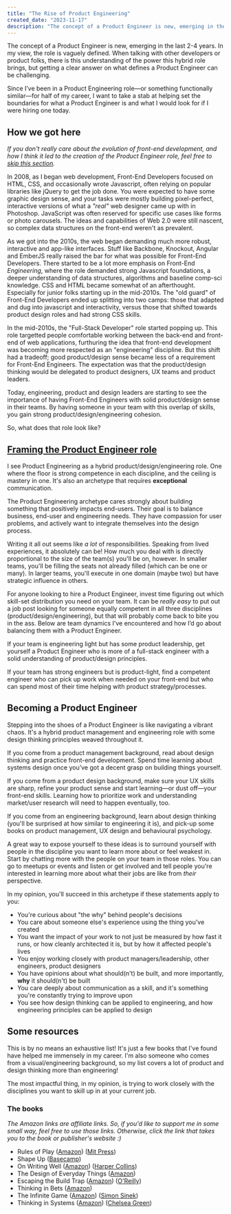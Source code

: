 ```yaml
---
title: "The Rise of Product Engineering"
created_date: "2023-11-17"
description: "The concept of a Product Engineer is new, emerging in the last 2-4 years. In my view, the role is vaguely defined. When talking with other developers or product folks, there is this understanding of the power this hybrid role brings, but getting a clear answer on what defines a Product Engineer can be challenging."
---
```

The concept of a Product Engineer is new, emerging in the last 2-4 years. In my view, the role is vaguely defined. When talking with other developers or product folks, there is this understanding of the power this hybrid role brings, but getting a clear answer on what defines a Product Engineer can be challenging.

Since I’ve been in a Product Engineering role—or something functionally similar—for half of my career, I want to take a stab at helping set the boundaries for what a Product Engineer is and what I would look for if I were hiring one today.

## How we got here
*If you don't really care about the evolution of front-end development, and how I think it led to the creation of the Product Engineer role, feel free to <a href="#framing">skip this section</a>.*

In 2008, as I began web development, Front-End Developers focused on HTML, CSS, and occasionally wrote Javascript, often relying on popular libraries like jQuery to get the job done. You were expected to have some graphic design sense, and your tasks were mostly building pixel-perfect, interactive versions of what a _"real"_ web designer came up with in Photoshop. JavaScript was often reserved for specific use cases like forms or photo carousels. The ideas and capabilities of Web 2.0 were still nascent, so complex data structures on the front-end weren't as prevalent.

As we got into the 2010s, the web began demanding much more robust, interactive and app-like interfaces. Stuff like Backbone, Knockout, Angular and EmberJS really raised the bar for what was possible for Front-End Developers. There started to be a lot more emphasis on Front-End _Engineering_, where the role demanded strong Javascript foundations, a deeper understanding of data structures, algorithms and baseline comp-sci knowledge. CSS and HTML became somewhat of an afterthought. Especially for junior folks starting up in the mid-2010s. The "old guard" of Front-End Developers ended up splitting into two camps: those that adapted and dug into javascript and interactivity, versus those that shifted towards product design roles and had strong CSS skills.

In the mid-2010s, the "Full-Stack Developer" role started popping up. This role targetted people comfortable working between the back-end and front-end of web applications, furthuring the idea that front-end development was becoming more respected as an "engineering" discipline. But this shift had a tradeoff; good product/design sense became less of a requirement for Front-End Engineers. The expectation was that the product/design thinking would be delegated to product designers, UX teams and product leaders.

Today, engineering, product and design leaders are starting to see the importance of having Front-End Engineers with solid product/design sense in their teams. By having someone in your team with this overlap of skills, you gain strong product/design/engineering cohesion.

So, what does that role look like?

<a href="#framing"><h2 id="framing">Framing the Product Engineer role</h2></a>

I see Product Engineering as a hybrid product/design/engineering role. One where the floor is strong competence in each discipline, and the ceiling is mastery in one. It's also an archetype that requires **exceptional** communication.

The Product Engineering archetype cares strongly about building something that positively impacts end-users. Their goal is to balance business, end-user and engineering needs. They have compassion for user problems, and actively want to integrate themselves into the design process.

Writing it all out seems like _a lot_ of responsibilities. Speaking from lived experiences, it absolutely can be! How much you deal with is directly proportional to the size of the team(s) you'll be on, however. In smaller teams, you'll be filling the seats not already filled (which can be one or many). In larger teams, you'll execute in one domain (maybe two) but have strategic influence in others.

For anyone looking to hire a Product Engineer, invest time figuring out which skill-set distribution you need on your team. It can be _really easy_ to put out a job post looking for someone equally competent in all three disciplines (product/design/engineering), but that will probably come back to bite you in the ass. Below are team dynamics I’ve encountered and how I’d go about balancing them with a Product Engineer.

If your team is engineering light but has some product leadership, get yourself a Product Engineer who is more of a full-stack engineer with a solid understanding of product/design principles.

If your team has strong engineers but is product-light, find a competent engineer who can pick up work when needed on your front-end but who can spend most of their time helping with product strategy/processes.

## Becoming a Product Engineer
Stepping into the shoes of a Product Engineer is like navigating a vibrant chaos. It's a hybrid product management and engineering role with some design thinking principles weaved throughout it.

If you come from a product management background, read about design thinking and practice front-end development. Spend time learning about systems design once you’ve got a decent grasp on building things yourself.

If you come from a product design background, make sure your UX skills are sharp, refine your product sense and start learning—or dust off—your front-end skills. Learning how to prioritize work and understanding market/user research will need to happen eventually, too.

If you come from an engineering background, learn about design thinking (you'll be surprised at how similar to engineering it is), and pick-up some books on product management, UX design and behavioural psychology.

A great way to expose yourself to these ideas is to surround yourself with people in the discipline you want to learn more about or feel weakest in. Start by chatting more with the people on your team in those roles. You can go to meetups or events and listen or get involved and tell people you're interested in learning more about what their jobs are like from _their_ perspective. 

In my opinion, you'll succeed in this archetype if these statements apply to you:
- You're curious about "the why" behind people's decisions
- You care about someone else's experience using the thing you've created
- You want the impact of your work to not just be measured by how fast it runs, or how cleanly architected it is, but by how it affected people's lives
- You enjoy working closely with product managers/leadership, other engineers, product designers
- You have opinions about what should(n't) be built, and more importantly, **why** it should(n't) be built
- You care deeply about communication as a skill, and it's something you're constantly trying to improve upon
- You see how design thinking can be applied to engineering, and how engineering principles can be applied to design

## Some resources
This is by no means an exhaustive list! It's just a few books that I've found have helped me immensely in my career. I'm also someone who comes from a visual/engineering background, so my list covers a lot of product and design thinking more than engineering! 

The most impactful thing, in my opinion, is trying to work closely with the disciplines you want to skill up in at your current job.

### The books
*The Amazon links are affiliate links. So, if you'd like to support me in some small way, feel free to use those links. Otherwise, click the link that takes you to the book or publisher's website :)*

- Rules of Play ([Amazon](https://amzn.to/3R4Mw6P)) ([Mit Press](https://mitpress.mit.edu/9780262240451/rules-of-play/))
- Shape Up ([Basecamp](https://basecamp.com/shapeup))
- On Writing Well ([Amazon](https://amzn.to/3QGHQTn)) ([Harper Collins](https://www.harpercollins.com/products/on-writing-well-william-zinsser?variant=32118081159202))
- The Design of Everyday Things ([Amazon](https://amzn.to/3R4i6Sg))
- Escaping the Build Trap ([Amazon](https://amzn.to/3G6Zf2O)) ([O'Reilly](https://www.oreilly.com/library/view/escaping-the-build/9781491973783/))
- Thinking in Bets ([Amazon](https://amzn.to/46j0aYr))
- The Infinite Game ([Amazon](https://amzn.to/46jLtEs)) ([Simon Sinek](https://simonsinek.com/books/the-infinite-game/))
- Thinking in Systems ([Amazon](https://amzn.to/49JbZdc)) ([Chelsea Green](https://www.chelseagreen.com/product/thinking-in-systems/))
